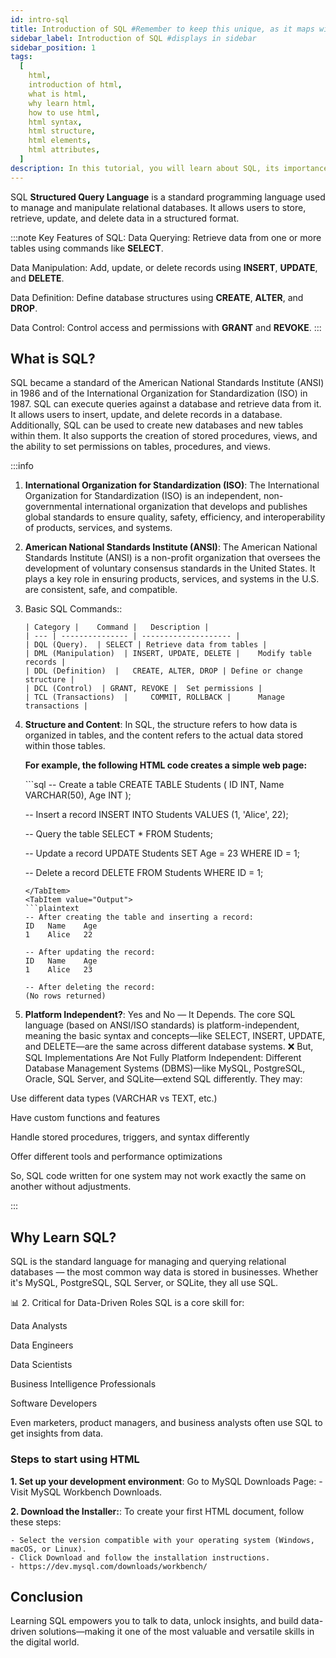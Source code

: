 ```yaml
---
id: intro-sql
title: Introduction of SQL #Remember to keep this unique, as it maps with giscus discussions in the recodehive/support/general discussions
sidebar_label: Introduction of SQL #displays in sidebar
sidebar_position: 1
tags:
  [
    html,
    introduction of html,
    what is html,
    why learn html,
    how to use html,
    html syntax,
    html structure,
    html elements,
    html attributes,
  ]
description: In this tutorial, you will learn about SQL, its importance, what is SQL, why learn SQL, how to use SQL, steps to start using SQL, and more.
---
```


SQL **Structured Query Language** is a standard programming language used to manage and manipulate relational databases. It allows users to store, retrieve, update, and delete data in a structured format.
<AdsComponent />

:::note
Key Features of SQL:
Data Querying: Retrieve data from one or more tables using commands like **SELECT**.

Data Manipulation: Add, update, or delete records using **INSERT**, **UPDATE**, and **DELETE**.

Data Definition: Define database structures using **CREATE**, **ALTER**, and **DROP**.

Data Control: Control access and permissions with **GRANT** and **REVOKE**.
:::

## What is SQL?

SQL became a standard of the American National Standards Institute (ANSI) in 1986 and of the International Organization for Standardization (ISO) in 1987. SQL can execute queries against a database and retrieve data from it. It allows users to insert, update, and delete records in a database. Additionally, SQL can be used to create new databases and new tables within them. It also supports the creation of stored procedures, views, and the ability to set permissions on tables, procedures, and views.

:::info

1.  **International Organization for Standardization (ISO)**: The International Organization for Standardization (ISO) is an independent, non-governmental international organization that develops and publishes global standards to ensure quality, safety, efficiency, and interoperability of products, services, and systems.
2.  **American National Standards Institute (ANSI)**: The American National Standards Institute (ANSI) is a non-profit organization that oversees the development of voluntary consensus standards in the United States. It plays a key role in ensuring products, services, and systems in the U.S. are consistent, safe, and compatible.
3.  Basic SQL Commands::

        | Category | 	Command | 	Description |
        | --- | --------------- | -------------------- |
        | DQL (Query).  | SELECT | Retrieve data from tables |
        | DML (Manipulation)  | INSERT, UPDATE, DELETE | 	Modify table records |
        | DDL (Definition)  | 	CREATE, ALTER, DROP | Define or change structure |
        | DCL (Control)  | GRANT, REVOKE | 	Set permissions |
        | TCL (Transactions)  | 	COMMIT, ROLLBACK | 		Manage transactions |

4.  **Structure and Content**: In SQL, the structure refers to how data is organized in tables, and the content refers to the actual data stored within those tables.

    **For example, the following HTML code creates a simple web page:**

    <Tabs>
      <TabItem value="HTML">
       ```sql
       -- Create a table
        CREATE TABLE Students (
        ID INT,
        Name VARCHAR(50),
        Age INT
        );

      -- Insert a record
        INSERT INTO Students VALUES (1, 'Alice', 22);

      -- Query the table
        SELECT * FROM Students;

      -- Update a record
        UPDATE Students SET Age = 23 WHERE ID = 1;

      -- Delete a record
        DELETE FROM Students WHERE ID = 1;
       ```
       </TabItem>
       <TabItem value="Output">
       ```plaintext
       -- After creating the table and inserting a record:
       ID   Name    Age
       1    Alice   22

       -- After updating the record:
       ID   Name    Age
       1    Alice   23

       -- After deleting the record:
       (No rows returned)
       ```
       </TabItem>
    </Tabs>


5.  **Platform Independent?**: Yes and No — It Depends. The core SQL language (based on ANSI/ISO standards) is platform-independent, meaning the basic syntax and concepts—like SELECT, INSERT, UPDATE, and DELETE—are the same across different database systems. ❌ But, SQL Implementations Are Not Fully Platform Independent:
Different Database Management Systems (DBMS)—like MySQL, PostgreSQL, Oracle, SQL Server, and SQLite—extend SQL differently. They may:

Use different data types (VARCHAR vs TEXT, etc.)

Have custom functions and features

Handle stored procedures, triggers, and syntax differently

Offer different tools and performance optimizations

So, SQL code written for one system may not work exactly the same on another without adjustments.

:::

<AdsComponent />

## Why Learn SQL?

SQL is the standard language for managing and querying relational databases — the most common way data is stored in businesses. Whether it's MySQL, PostgreSQL, SQL Server, or SQLite, they all use SQL.

📊 2. Critical for Data-Driven Roles
SQL is a core skill for:

Data Analysts

Data Engineers

Data Scientists

Business Intelligence Professionals

Software Developers

Even marketers, product managers, and business analysts often use SQL to get insights from data.


<AdsComponent />


### Steps to start using HTML

**1. Set up your development environment**: Go to MySQL Downloads Page:
    - Visit MySQL Workbench Downloads.

**2. Download the Installer:**: To create your first HTML document, follow these steps:

    - Select the version compatible with your operating system (Windows, macOS, or Linux).
    - Click Download and follow the installation instructions.
    - https://dev.mysql.com/downloads/workbench/


<AdsComponent />

## Conclusion

Learning SQL empowers you to talk to data, unlock insights, and build data-driven solutions—making it one of the most valuable and versatile skills in the digital world.

<GiscusComments/>